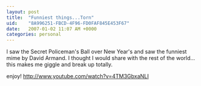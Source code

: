 ```yaml
---
layout: post
title:  "Funniest things...Torn"
uid:	"8A996251-FBCD-4F96-FD0FAF845E453F67"
date:   2007-01-02 11:07 AM +0000
categories: personal
---
```

I saw the Secret Policeman's Ball over New Year's and saw the funniest  mime by David Armand. I thought I would share with the rest of the world... this makes me giggle and break up totally.

enjoy!
<a href="http://www.youtube.com/watch?v=4TM3GbxaNLI">http://www.youtube.com/watch?v=4TM3GbxaNLI</a>